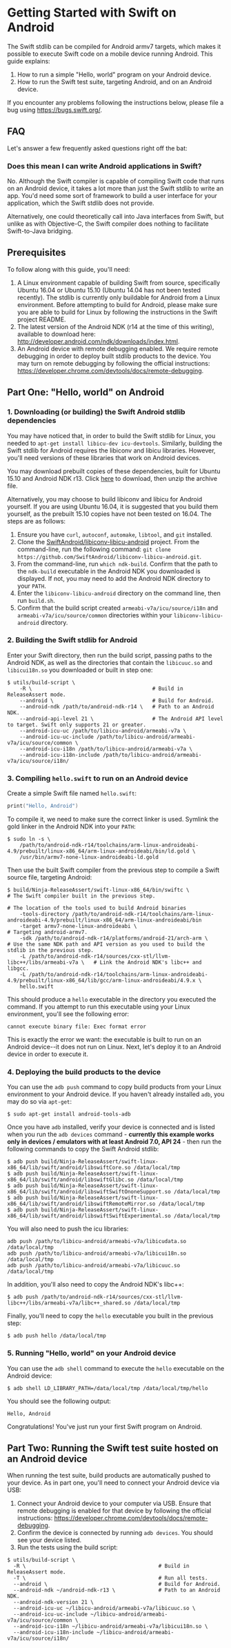 # Getting Started with Swift on Android

The Swift stdlib can be compiled for Android armv7 targets, which makes it
possible to execute Swift code on a mobile device running Android. This guide
explains:

1. How to run a simple "Hello, world" program on your Android device.
2. How to run the Swift test suite, targeting Android, and on an Android device.

If you encounter any problems following the instructions below, please file a
bug using https://bugs.swift.org/.

## FAQ

Let's answer a few frequently asked questions right off the bat:

### Does this mean I can write Android applications in Swift?

No. Although the Swift compiler is capable of compiling Swift code that runs
on an Android device, it takes a lot more than just the Swift stdlib to write
an app. You'd need some sort of framework to build a user interface for your
application, which the Swift stdlib does not provide.

Alternatively, one could theoretically call into Java interfaces from Swift,
but unlike as with Objective-C, the Swift compiler does nothing to facilitate
Swift-to-Java bridging.

## Prerequisites

To follow along with this guide, you'll need:

1. A Linux environment capable of building Swift from source, specifically
   Ubuntu 16.04 or Ubuntu 15.10 (Ubuntu 14.04 has not been tested recently).
   The stdlib is currently only buildable for Android from a Linux environment.
   Before attempting to build for Android, please make sure you are able to build
   for Linux by following the instructions in the Swift project README.
2. The latest version of the Android NDK (r14 at the time of this writing),
   available to download here:
   http://developer.android.com/ndk/downloads/index.html.
3. An Android device with remote debugging enabled. We require remote
   debugging in order to deploy built stdlib products to the device. You may
   turn on remote debugging by following the official instructions:
   https://developer.chrome.com/devtools/docs/remote-debugging.

## Part One: "Hello, world" on Android

### 1. Downloading (or building) the Swift Android stdlib dependencies

You may have noticed that, in order to build the Swift stdlib for Linux, you
needed to `apt-get install libicu-dev icu-devtools`. Similarly, building
the Swift stdlib for Android requires the libiconv and libicu libraries.
However, you'll need versions of these libraries that work on Android devices.

You may download prebuilt copies of these dependencies, built for Ubuntu 15.10
and Android NDK r13. Click [here](https://github.com/SwiftAndroid/libiconv-libicu-android/releases/download/android-ndk-r13/libiconv-libicu-armeabi-v7a-ubuntu-15.10-ndk-r13.tar.gz)
to download, then unzip the archive file.

Alternatively, you may choose to build libiconv and libicu for Android yourself.
If you are using Ubuntu 16.04, it is suggested that you build them yourself, as the prebuilt 15.10 copies have not been tested on 16.04.
The steps are as follows:

1. Ensure you have `curl`, `autoconf`, `automake`, `libtool`, and
   `git` installed.
2. Clone the [SwiftAndroid/libiconv-libicu-android](https://github.com/SwiftAndroid/libiconv-libicu-android)
   project. From the command-line, run the following command:
   `git clone https://github.com/SwiftAndroid/libiconv-libicu-android.git`.
3. From the command-line, run `which ndk-build`. Confirm that the path to
   the `ndk-build` executable in the Android NDK you downloaded is displayed.
   If not, you may need to add the Android NDK directory to your `PATH`.
4. Enter the `libiconv-libicu-android` directory on the command line, then
   run `build.sh`.
5. Confirm that the build script created `armeabi-v7a/icu/source/i18n` and
   `armeabi-v7a/icu/source/common` directories within your
   `libiconv-libicu-android` directory.

### 2. Building the Swift stdlib for Android

Enter your Swift directory, then run the build script, passing paths to the
Android NDK, as well as the directories that contain the `libicuuc.so` and
`libicui18n.so` you downloaded or built in step one:

```
$ utils/build-script \
    -R \                                       # Build in ReleaseAssert mode.
    --android \                                # Build for Android.
    --android-ndk /path/to/android-ndk-r14 \   # Path to an Android NDK.
    --android-api-level 21 \                   # The Android API level to target. Swift only supports 21 or greater.
    --android-icu-uc /path/to/libicu-android/armeabi-v7a \
    --android-icu-uc-include /path/to/libicu-android/armeabi-v7a/icu/source/common \
    --android-icu-i18n /path/to/libicu-android/armeabi-v7a \
    --android-icu-i18n-include /path/to/libicu-android/armeabi-v7a/icu/source/i18n/
```

### 3. Compiling `hello.swift` to run on an Android device

Create a simple Swift file named `hello.swift`:

```swift
print("Hello, Android")
```

To compile it, we need to make sure the correct linker is used. Symlink the
gold linker in the Android NDK into your `PATH`:

```
$ sudo ln -s \
    /path/to/android-ndk-r14/toolchains/arm-linux-androideabi-4.9/prebuilt/linux-x86_64/arm-linux-androideabi/bin/ld.gold \
    /usr/bin/armv7-none-linux-androideabi-ld.gold
```

Then use the built Swift compiler from the previous step to compile a Swift
source file, targeting Android:

```
$ build/Ninja-ReleaseAssert/swift-linux-x86_64/bin/swiftc \                      # The Swift compiler built in the previous step.
                                                                                 # The location of the tools used to build Android binaries
    -tools-directory /path/to/android-ndk-r14/toolchains/arm-linux-androideabi-4.9/prebuilt/linux-x86_64/arm-linux-androideabi/bin
    -target armv7-none-linux-androideabi \                                       # Targeting android-armv7.
    -sdk /path/to/android-ndk-r14/platforms/android-21/arch-arm \                # Use the same NDK path and API version as you used to build the stdlib in the previous step.
    -L /path/to/android-ndk-r14/sources/cxx-stl/llvm-libc++/libs/armeabi-v7a \   # Link the Android NDK's libc++ and libgcc.
    -L /path/to/android-ndk-r14/toolchains/arm-linux-androideabi-4.9/prebuilt/linux-x86_64/lib/gcc/arm-linux-androideabi/4.9.x \
    hello.swift
```

This should produce a `hello` executable in the directory you executed the
command. If you attempt to run this executable using your Linux environment,
you'll see the following error:

```
cannot execute binary file: Exec format error
```

This is exactly the error we want: the executable is built to run on an
Android device--it does not run on Linux. Next, let's deploy it to an Android
device in order to execute it.

### 4. Deploying the build products to the device

You can use the `adb push` command to copy build products from your Linux
environment to your Android device. If you haven't already installed `adb`,
you may do so via `apt-get`:

```
$ sudo apt-get install android-tools-adb
```

Once you have `adb` installed, verify your device is connected and is
listed when you run the `adb devices` command - **currently this example works only in devices / emulators with at least Android 7.0, API 24** - then run the following
commands to copy the Swift Android stdlib:

```
$ adb push build/Ninja-ReleaseAssert/swift-linux-x86_64/lib/swift/android/libswiftCore.so /data/local/tmp
$ adb push build/Ninja-ReleaseAssert/swift-linux-x86_64/lib/swift/android/libswiftGlibc.so /data/local/tmp
$ adb push build/Ninja-ReleaseAssert/swift-linux-x86_64/lib/swift/android/libswiftSwiftOnoneSupport.so /data/local/tmp
$ adb push build/Ninja-ReleaseAssert/swift-linux-x86_64/lib/swift/android/libswiftRemoteMirror.so /data/local/tmp
$ adb push build/Ninja-ReleaseAssert/swift-linux-x86_64/lib/swift/android/libswiftSwiftExperimental.so /data/local/tmp
```

You will also need to push the icu libraries:

```
adb push /path/to/libicu-android/armeabi-v7a/libicudata.so /data/local/tmp
adb push /path/to/libicu-android/armeabi-v7a/libicui18n.so /data/local/tmp
adb push /path/to/libicu-android/armeabi-v7a/libicuuc.so /data/local/tmp
```

In addition, you'll also need to copy the Android NDK's libc++:

```
$ adb push /path/to/android-ndk-r14/sources/cxx-stl/llvm-libc++/libs/armeabi-v7a/libc++_shared.so /data/local/tmp
```

Finally, you'll need to copy the `hello` executable you built in the
previous step:
```
$ adb push hello /data/local/tmp
```

### 5. Running "Hello, world" on your Android device

You can use the `adb shell` command to execute the `hello` executable on
the Android device:

```
$ adb shell LD_LIBRARY_PATH=/data/local/tmp /data/local/tmp/hello
```

You should see the following output:

```
Hello, Android
```

Congratulations! You've just run your first Swift program on Android.

## Part Two: Running the Swift test suite hosted on an Android device

When running the test suite, build products are automatically pushed to your
device. As in part one, you'll need to connect your Android device via USB:

1. Connect your Android device to your computer via USB. Ensure that remote
   debugging is enabled for that device by following the official instructions:
   https://developer.chrome.com/devtools/docs/remote-debugging.
2. Confirm the device is connected by running `adb devices`. You should see
   your device listed.
3. Run the tests using the build script:

```
$ utils/build-script \
  -R \                                           # Build in ReleaseAssert mode.
  -T \                                           # Run all tests.
  --android \                                    # Build for Android.
  --android-ndk ~/android-ndk-r13 \              # Path to an Android NDK.
  --android-ndk-version 21 \
  --android-icu-uc ~/libicu-android/armeabi-v7a/libicuuc.so \
  --android-icu-uc-include ~/libicu-android/armeabi-v7a/icu/source/common \
  --android-icu-i18n ~/libicu-android/armeabi-v7a/libicui18n.so \
  --android-icu-i18n-include ~/libicu-android/armeabi-v7a/icu/source/i18n/
```
